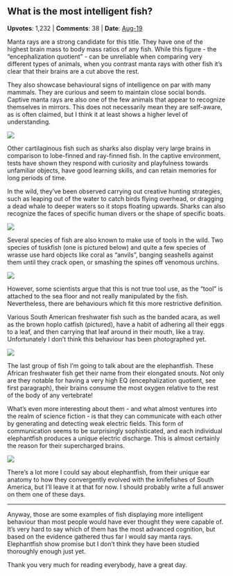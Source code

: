 ## What is the most intelligent fish?
    
**Upvotes**: 1,232 | **Comments**: 38 | **Date**: [Aug-19](https://www.quora.com/What-is-the-most-intelligent-fish-1/answer/Gary-Meaney)

Manta rays are a strong candidate for this title. They have one of the highest brain mass to body mass ratios of any fish. While this figure - the “encephalization quotient” - can be unreliable when comparing very different types of animals, when you contrast manta rays with other fish it’s clear that their brains are a cut above the rest.

They also showcase behavioural signs of intelligence on par with many mammals. They are curious and seem to maintain close social bonds. Captive manta rays are also one of the few animals that appear to recognize themselves in mirrors. This does not necessarily mean they are self-aware, as is often claimed, but I think it at least shows a higher level of understanding.

![](https://qph.fs.quoracdn.net/main-qimg-c471644d5d0079496ca01c5ed6c5dded-lq)

Other cartilaginous fish such as sharks also display very large brains in comparison to lobe-finned and ray-finned fish. In the captive environment, tests have shown they respond with curiosity and playfulness towards unfamiliar objects, have good learning skills, and can retain memories for long periods of time.

In the wild, they’ve been observed carrying out creative hunting strategies, such as leaping out of the water to catch birds flying overhead, or dragging a dead whale to deeper waters so it stops floating upwards. Sharks can also recognize the faces of specific human divers or the shape of specific boats.

![](https://qph.fs.quoracdn.net/main-qimg-11324923d5edce17c17477f7dc50b24f-pjlq)

Several species of fish are also known to make use of tools in the wild. Two species of tuskfish (one is pictured below) and quite a few species of wrasse use hard objects like coral as “anvils”, banging seashells against them until they crack open, or smashing the spines off venomous urchins.

![](https://qph.fs.quoracdn.net/main-qimg-bc8bc2778026155dcc026c907c12eaed-lq)

However, some scientists argue that this is not true tool use, as the “tool” is attached to the sea floor and not really manipulated by the fish. Nevertheless, there are behaviours which fit this more restrictive definition.

Various South American freshwater fish such as the banded acara, as well as the brown hoplo catfish (pictured), have a habit of adhering all their eggs to a leaf, and then carrying that leaf around in their mouth, like a tray. Unfortunately I don’t think this behaviour has been photographed yet.

![](https://qph.fs.quoracdn.net/main-qimg-8e642266dd24a5ed668065c16d5fd3ce-lq)

The last group of fish I’m going to talk about are the elephantfish. These African freshwater fish get their name from their elongated snouts. Not only are they notable for having a very high EQ (encephalization quotient, see first paragraph), their brains consume the most oxygen relative to the rest of the body of any vertebrate!

What’s even more interesting about them - and what almost ventures into the realm of science fiction - is that they can communicate with each other by generating and detecting weak electric fields. This form of communication seems to be surprisingly sophisticated, and each individual elephantfish produces a unique electric discharge. This is almost certainly the reason for their supercharged brains.

![](https://qph.fs.quoracdn.net/main-qimg-ec6fc1eb1796d131050371db5ae893ea-pjlq)

There’s a lot more I could say about elephantfish, from their unique ear anatomy to how they convergently evolved with the knifefishes of South America, but I’ll leave it at that for now. I should probably write a full answer on them one of these days.

* * *

Anyway, those are some examples of fish displaying more intelligent behaviour than most people would have ever thought they were capable of. It’s very hard to say which of them has the most advanced cognition, but based on the evidence gathered thus far I would say manta rays. Elephantfish show promise but I don’t think they have been studied thoroughly enough just yet.

Thank you very much for reading everybody, have a great day.

